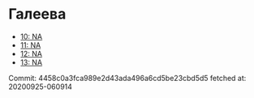 # Галеева
- [10: NA](10.md)
- [11: NA](11.md)
- [12: NA](12.md)
- [13: NA](13.md)

Commit: 4458c0a3fca989e2d43ada496a6cd5be23cbd5d5
 fetched at: 20200925-060914
